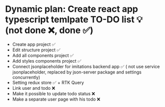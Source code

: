 # Dynamic plan: Create react app typescript temlpate TO-DO list 💡 (not done ❌, done ✅)
- Create app project ✅
- Edit structure project ✅
- Add all components project ✅
- Add styles components project ✅
- Connect jsonplaceholder for imitations backend app ✅ ( not use service jsonplaceholder, replaced by json-server package and settings concurrently)
- Setting redux store ✅ + RTK Query
- Link user and todo ❌
- Make it possible to update todo status ❌
- Make a separate user page with his todo ❌